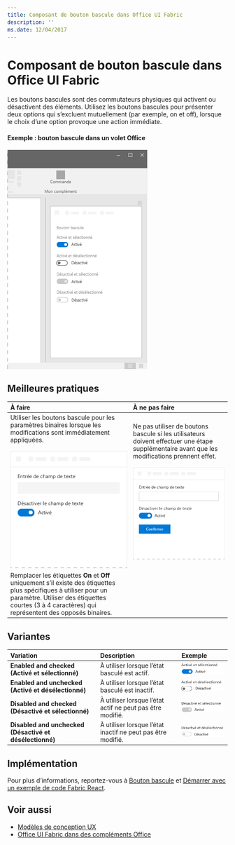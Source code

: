 ```yaml
---
title: Composant de bouton bascule dans Office UI Fabric
description: ''
ms.date: 12/04/2017
---
```


# <a name="toggle-component-in-office-ui-fabric"></a>Composant de bouton bascule dans Office UI Fabric

Les boutons bascules sont des commutateurs physiques qui activent ou désactivent des éléments. Utilisez les boutons bascules pour présenter deux options qui s’excluent mutuellement (par exemple, on et off), lorsque le choix d’une option provoque une action immédiate.
  
#### <a name="example-toggle-in-a-task-pane"></a>Exemple : bouton bascule dans un volet Office

![Image illustrant le composant de bouton bascule](../images/overview-with-app-toggle.png)

## <a name="best-practices"></a>Meilleures pratiques

|**À faire**|**À ne pas faire**|
|:------------|:--------------|
|Utiliser les boutons bascule pour les paramètres binaires lorsque les modifications sont immédiatement appliquées.<br/><br/>![Exemple de bouton bascule À faire](../images/toggle-do.png)<br/>|Ne pas utiliser de boutons bascule si les utilisateurs doivent effectuer une étape supplémentaire avant que les modifications prennent effet.<br/><br/>![Exemple de bouton bascule À ne pas faire](../images/toggle-dont.png)<br/>|
|Remplacer les étiquettes **On** et **Off** uniquement s’il existe des étiquettes plus spécifiques à utiliser pour un paramètre. Utiliser des étiquettes courtes (3 à 4 caractères) qui représentent des opposés binaires.| |

## <a name="variants"></a>Variantes

|**Variation**|**Description**|**Exemple**|
|:------------|:--------------|:----------|
|**Enabled and checked (Activé et sélectionné)**|À utiliser lorsque l’état basculé est actif.|![Image Enabled and checked (Activé et sélectionné)](../images/toggle-enabled-on.png)<br/>|
|**Enabled and unchecked (Activé et désélectionné)**|À utiliser lorsque l’état basculé est inactif.|![Image Enabled and unchecked (Activé et désélectionné)](../images/toggle-enabled-off.png)<br/>|
|**Disabled and checked (Désactivé et sélectionné)**|À utiliser lorsque l’état actif ne peut pas être modifié.|![Image Disabled and checked (Désactivé et sélectionné)](../images/toggle-disabled-on.png)<br/>|
|**Disabled and unchecked (Désactivé et désélectionné)**|À utiliser lorsque l’état inactif ne peut pas être modifié.|![Image Disabled and unchecked (Désactivé et désélectionné)](../images/toggle-disabled-off.png)<br/>|

## <a name="implementation"></a>Implémentation

Pour plus d’informations, reportez-vous à [Bouton bascule](https://dev.office.com/fabric#/components/toggle) et [Démarrer avec un exemple de code Fabric React](https://github.com/OfficeDev/Word-Add-in-GettingStartedFabricReact).

## <a name="see-also"></a>Voir aussi

- [Modèles de conception UX](https://github.com/OfficeDev/Office-Add-in-UX-Design-Patterns-Code)
- [Office UI Fabric dans des compléments Office](office-ui-fabric.md)
